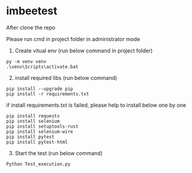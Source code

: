 # imbeetest

After clone the repo

Please run cmd in project folder in administrator mode 


1. Create vitual env (run below command in project folder)
``` 
py -m venv venv
.\venv\Scripts\activate.bat 
``` 

2. install required libs (run below command)
``` 
pip install --upgrade pip
pip install -r requirements.txt
``` 
if install requirements.txt is failed, please help to install below one by one
``` 
pip install requests
pip install selenium
pip install setuptools-rust
pip install selenium-wire
pip install pytest
pip install pytest-html
``` 

3. Start the test (run below command)

``` 
Python Test_execution.py
``` 

